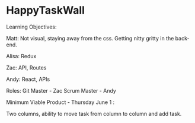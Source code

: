 # HappyTaskWall

Learning Objectives:

Matt: Not visual, staying away from the css. Getting nitty gritty in the back-end.

Alisa: Redux

Zac: API, Routes

Andy: React, APIs

Roles:
Git Master - Zac
Scrum Master - Andy

Minimum Viable Product - Thursday June 1 :

Two columns, ability to move task from column to column and add task.



